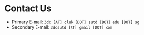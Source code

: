 # Contact Us

-   Primary E-mail: `3dc [AT] club [DOT] sutd [DOT] edu [DOT] sg`
-   Secondary E-mail: `3dcsutd [AT] gmail [DOT] com`
